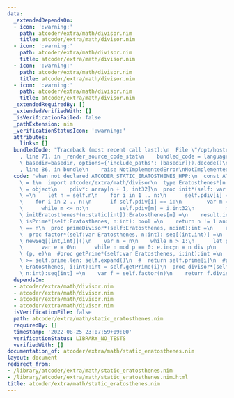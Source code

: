 ```yaml
---
data:
  _extendedDependsOn:
  - icon: ':warning:'
    path: atcoder/extra/math/divisor.nim
    title: atcoder/extra/math/divisor.nim
  - icon: ':warning:'
    path: atcoder/extra/math/divisor.nim
    title: atcoder/extra/math/divisor.nim
  - icon: ':warning:'
    path: atcoder/extra/math/divisor.nim
    title: atcoder/extra/math/divisor.nim
  - icon: ':warning:'
    path: atcoder/extra/math/divisor.nim
    title: atcoder/extra/math/divisor.nim
  _extendedRequiredBy: []
  _extendedVerifiedWith: []
  _isVerificationFailed: false
  _pathExtension: nim
  _verificationStatusIcon: ':warning:'
  attributes:
    links: []
  bundledCode: "Traceback (most recent call last):\n  File \"/opt/hostedtoolcache/Python/3.10.6/x64/lib/python3.10/site-packages/onlinejudge_verify/documentation/build.py\"\
    , line 71, in _render_source_code_stat\n    bundled_code = language.bundle(stat.path,\
    \ basedir=basedir, options={'include_paths': [basedir]}).decode()\n  File \"/opt/hostedtoolcache/Python/3.10.6/x64/lib/python3.10/site-packages/onlinejudge_verify/languages/nim.py\"\
    , line 86, in bundle\n    raise NotImplementedError\nNotImplementedError\n"
  code: "when not declared ATCODER_STATIC_ERATOSTHENES_HPP:\n  const ATCODER_STATIC_ERATOSTHENES_HPP*\
    \ = 1\n  import atcoder/extra/math/divisor\n  type Eratosthenes*[n:static[int]]\
    \ = object\n    pdiv*: array[n + 1, int32]\n  proc init*(self: var Eratosthenes)\
    \ =\n    let n = self.n\n    for i in 1 .. n:\n      self.pdiv[i] = i.int32\n\
    \    for i in 2 .. n:\n      if self.pdiv[i] == i:\n        var m = i * i\n  \
    \      while m <= n:\n          self.pdiv[m] = i.int32\n          m += i\n  proc\
    \ initEratosthenes*(n:static[int]):Eratosthenes[n] =\n    result.init()\n  proc\
    \ isPrime*(self:Eratosthenes, n:int): bool =\n    return n != 1 and self.pdiv[n]\
    \ == n\n  proc primeDivisor*(self:Eratosthenes, n:int):int =\n    return self.pdiv[n]\n\
    \  proc factor*(self:var Eratosthenes, n:int): seq[(int,int)] =\n    result =\
    \ newSeq[(int,int)]()\n    var n = n\n    while n > 1:\n      let p = self.primeDivisor(n)\n\
    \      var e = 0\n      while n mod p == 0: e.inc;n = n div p\n      result.add\
    \ (p, e)\n  #proc getPrime*(self:var Eratosthenes, i:int):int =\n  #  while i\
    \ >= self.prime.len: self.expand()\n  #  return self.prime[i]\n  #proc `[]`*(self:var\
    \ Eratosthenes, i:int):int = self.getPrime(i)\n  proc divisor*(self: var Eratosthenes,\
    \ n:int):seq[int] =\n    var f = self.factor(n)\n    return f.divisor()\n\n"
  dependsOn:
  - atcoder/extra/math/divisor.nim
  - atcoder/extra/math/divisor.nim
  - atcoder/extra/math/divisor.nim
  - atcoder/extra/math/divisor.nim
  isVerificationFile: false
  path: atcoder/extra/math/static_eratosthenes.nim
  requiredBy: []
  timestamp: '2022-08-25 23:07:59+09:00'
  verificationStatus: LIBRARY_NO_TESTS
  verifiedWith: []
documentation_of: atcoder/extra/math/static_eratosthenes.nim
layout: document
redirect_from:
- /library/atcoder/extra/math/static_eratosthenes.nim
- /library/atcoder/extra/math/static_eratosthenes.nim.html
title: atcoder/extra/math/static_eratosthenes.nim
---
```

